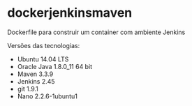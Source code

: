 # dockerjenkinsmaven
Dockerfile para construir um container com ambiente Jenkins

Versões das tecnologias:
- Ubuntu 14.04 LTS
- Oracle Java 1.8.0_11 64 bit
- Maven 3.3.9
- Jenkins 2.45
- git 1.9.1
- Nano 2.2.6-1ubuntu1
